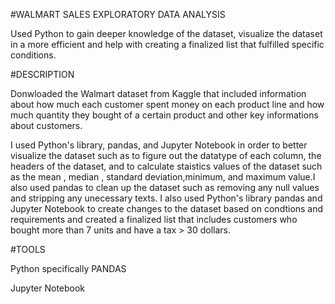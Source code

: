 #WALMART SALES EXPLORATORY DATA ANALYSIS


Used Python to gain deeper knowledge of the dataset, visualize the dataset in a more efficient and help with creating a finalized list that fulfilled specific conditions.

#DESCRIPTION

Donwloaded the Walmart dataset from Kaggle that included information about how much each customer spent money on each product line and how much quantity they bought of a certain product and other key informations about customers. 

I used Python's library, pandas, and Jupyter Notebook in order to better visualize the dataset such as to figure out the datatype of each column, the headers of the dataset, and to calculate staistics values of the dataset such as the mean , median , standard deviation,minimum, and maximum value.I also used pandas to clean up the dataset such as removing any null values and stripping any unecessary texts. I also used Python's library pandas and Jupyter Notebook to create changes to the dataset based on condtions and requirements and created a finalized list that includes customers who bought more than 7 units and have a tax > 30 dollars.

#TOOLS 


Python specifically PANDAS

Jupyter Notebook 

